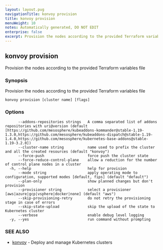 ```yaml
---
layout: layout.pug
navigationTitle: konvoy provision
title: konvoy provision
menuWeight: 10
notes: Automatically generated, DO NOT EDIT
enterprise: false
excerpt: Provision the nodes according to the provided Terraform variables file
---
```


## konvoy provision

Provision the nodes according to the provided Terraform variables file

### Synopsis

Provision the nodes according to the provided Terraform variables file

```
konvoy provision [cluster name] [flags]
```

### Options

```
      --addons-repositories strings   A comma separated list of addons repositories with uri@version (default [https://github.com/mesosphere/kubeaddons-kommander@stable-1.19-1.3.0,https://github.com/mesosphere/kubeaddons-dispatch@stable-1.19-1.4.0,https://github.com/mesosphere/kubernetes-base-addons@stable-1.19-3.2.0])
      --cluster-name string           name used to prefix the cluster and all the created resources (default "konvoy")
      --force-push                    force push the cluster state
      --force-reduce-control-plane    allow a reduction for the number of control plane nodes in a cluster
  -h, --help                          help for provision
      --mode string                   apply operating mode to configuration, supported modes [default, fips] (default "default")
      --plan-only                     show planned changes but don't provision
      --provisioner string            select a provisioner [aws|azure|gcp|vsphere|docker|none] (default "aws")
      --skip-provisioning-retry       do not retry the provisioning stage in case of errors
      --skip-state-upload             skip the upload of the state to Kubernetes cluster
      --verbose                       enable debug level logging
  -y, --yes                           run command without prompting
```

### SEE ALSO

* [konvoy](../)	 - Deploy and manage Kubernetes clusters

